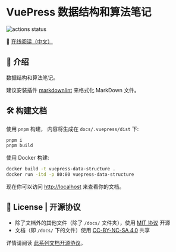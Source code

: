 # VuePress 数据结构和算法笔记

![actions status](https://img.shields.io/github/actions/workflow/status/Sun-ZhenXing/vuepress-data-structure/deploy-docs.yml?branch=main)

🚀 [在线阅读（中文）](https://blog.alexsun.top/vuepress-opencv-notes/)

## 📖 介绍

数据结构和算法笔记。

建议安装插件 [markdownlint](https://marketplace.visualstudio.com/items?itemName=DavidAnson.vscode-markdownlint) 来格式化 MarkDown 文件。

## 🛠️ 构建文档

使用 `pnpm` 构建， 内容将生成在 `docs/.vuepress/dist` 下:

```bash
pnpm i
pnpm build
```

使用 Docker 构建:

```bash
docker build -t vuepress-data-structure .
docker run -itd -p 80:80 vuepress-data-structure
```

现在你可以访问 <http://localhost> 来查看你的文档。

## 📜 License | 开源协议

- 除了文档外的其他文件（除了 `/docs/` 文件夹），使用 [MIT 协议](https://mit-license.org/) 开源
- 文档（即 `/docs/` 下的文件）使用 [CC-BY-NC-SA 4.0](https://creativecommons.org/licenses/by-nc-sa/4.0/) 共享

详情请阅读 [此系列文档开源协议](https://github.com/Sun-ZhenXing/Sun-ZhenXing.github.io#%E5%BC%80%E6%BA%90%E5%8D%8F%E8%AE%AE)。
